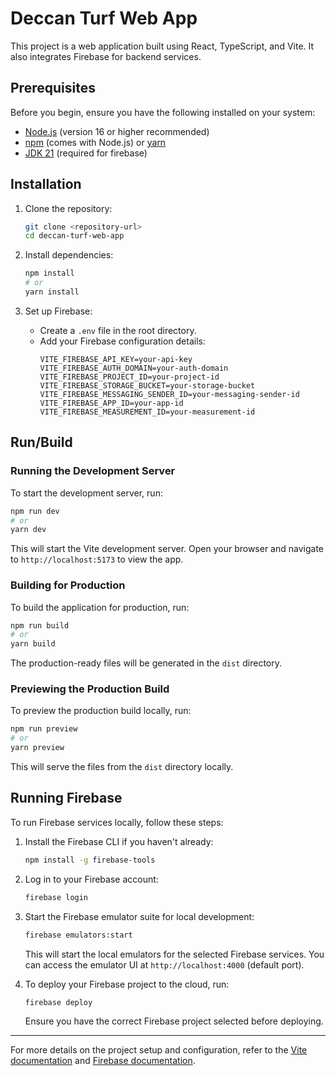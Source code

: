 # Deccan Turf Web App

This project is a web application built using React, TypeScript, and Vite. It also integrates Firebase for backend services.

## Prerequisites

Before you begin, ensure you have the following installed on your system:

- [Node.js](https://nodejs.org/) (version 16 or higher recommended)
- [npm](https://www.npmjs.com/) (comes with Node.js) or [yarn](https://yarnpkg.com/)
- [JDK 21](https://www.oracle.com/java/technologies/javase/jdk21-archive-downloads.html) (required for firebase)

## Installation

1. Clone the repository:
   ```bash
   git clone <repository-url>
   cd deccan-turf-web-app
   ```

2. Install dependencies:
   ```bash
   npm install
   # or
   yarn install
   ```

3. Set up Firebase:
   - Create a `.env` file in the root directory.
   - Add your Firebase configuration details:
     ```env
     VITE_FIREBASE_API_KEY=your-api-key
     VITE_FIREBASE_AUTH_DOMAIN=your-auth-domain
     VITE_FIREBASE_PROJECT_ID=your-project-id
     VITE_FIREBASE_STORAGE_BUCKET=your-storage-bucket
     VITE_FIREBASE_MESSAGING_SENDER_ID=your-messaging-sender-id
     VITE_FIREBASE_APP_ID=your-app-id
     VITE_FIREBASE_MEASUREMENT_ID=your-measurement-id
     ```

## Run/Build

### Running the Development Server

To start the development server, run:
```bash
npm run dev
# or
yarn dev
```

This will start the Vite development server. Open your browser and navigate to `http://localhost:5173` to view the app.

### Building for Production

To build the application for production, run:
```bash
npm run build
# or
yarn build
```

The production-ready files will be generated in the `dist` directory.

### Previewing the Production Build

To preview the production build locally, run:
```bash
npm run preview
# or
yarn preview
```

This will serve the files from the `dist` directory locally.

## Running Firebase

To run Firebase services locally, follow these steps:

1. Install the Firebase CLI if you haven't already:
   ```bash
   npm install -g firebase-tools
   ```

2. Log in to your Firebase account:
   ```bash
   firebase login
   ```

3. Start the Firebase emulator suite for local development:
   ```bash
   firebase emulators:start
   ```

   This will start the local emulators for the selected Firebase services. You can access the emulator UI at `http://localhost:4000` (default port).

4. To deploy your Firebase project to the cloud, run:
   ```bash
   firebase deploy
   ```

   Ensure you have the correct Firebase project selected before deploying.

---

For more details on the project setup and configuration, refer to the [Vite documentation](https://vitejs.dev/) and [Firebase documentation](https://firebase.google.com/docs).
